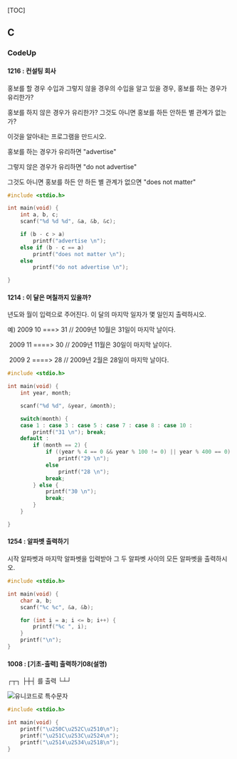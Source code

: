 [TOC]

## C

### CodeUp

#### 1216 : 컨설팅 회사

홍보를 할 경우 수입과 그렇지 않을 경우의 수입을 알고 있을 경우,  홍보를 하는 경우가 유리한가?

홍보를 하지 않은 경우가 유리한가? 그것도 아니면 홍보를 하든 안하든 별 관계가 없는가?

이것을 알아내는 프로그램을 만드시오.

홍보를 하는 경우가 유리하면 "advertise"

그렇지 않은 경우가 유리하면 "do not advertise"

그것도 아니면 홍보를 하든 안 하든 별 관계가 없으면 "does not matter"

```c
#include <stdio.h>

int main(void) {
	int a, b, c;
	scanf("%d %d %d", &a, &b, &c);

	if (b - c > a)
		printf("advertise \n");
	else if (b - c == a)
		printf("does not matter \n");
	else
		printf("do not advertise \n");

}
```

#### 1214 : 이 달은 며칠까지 있을까?

년도와 월이 입력으로 주어진다. 이 달의 마지막 일자가 몇 일인지 출력하시오.

예)				2009 10  ===> 31     // 2009년 10월은 31일이 마지막 날이다.

​					 2009 11 ====> 30     // 2009년 11월은 30일이 마지막 날이다.  

​					 2009 2 ====> 28     // 2009년 2월은 28일이 마지막 날이다. 

```c
#include <stdio.h>

int main(void) {
	int year, month;

	scanf("%d %d", &year, &month);

	switch(month) {
	case 1 : case 3 : case 5 : case 7 : case 8 : case 10 :
		printf("31 \n"); break;
	default : 
		if (month == 2) {
			if ((year % 4 == 0 && year % 100 != 0) || year % 400 == 0)
				printf("29 \n");		
			else 
				printf("28 \n");		
			break;
		} else {
			printf("30 \n");
			break;
		}
	}

}
```

#### 1254 : 알파벳 출력하기

 시작 알파벳과 마지막 알파벳을 입력받아 그 두 알파벳 사이의 모든 알파벳을 출력하시오. 

```c
#include <stdio.h>

int main(void) {
	char a, b;
	scanf("%c %c", &a, &b);

	for (int i = a; i <= b; i++) {
		printf("%c ", i);
	}
	printf("\n");
}
```

#### 1008 : [기초-출력] 출력하기08(설명)

┌┬┐
├┼┤	를 출력
└┴┘

 ![유니코드로 특수문자]( https://codeup.kr/upload/pimg6125_1.png )

```c
#include <stdio.h>

int main(void) {
	printf("\u250C\u252C\u2510\n");
	printf("\u251C\u253C\u2524\n");
	printf("\u2514\u2534\u2518\n");
}
```

